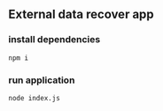 ## External data recover app
### install dependencies

``
npm i
``
### run application

``
node index.js
``